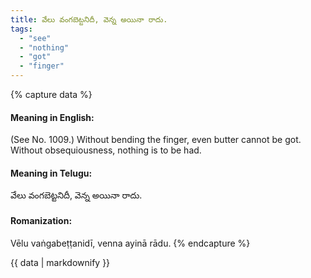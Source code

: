 ```yaml
---
title: వేలు వంగబెట్టనిదీ, వెన్న అయినా రాదు.
tags:
  - "see"
  - "nothing"
  - "got"
  - "finger"
---
```


{% capture data %}
#### Meaning in English:
(See No. 1009.)
Without bending the finger, even butter cannot be got.
Without obsequiousness, nothing is to be had.

#### Meaning in Telugu:
వేలు వంగబెట్టనిదీ, వెన్న అయినా రాదు.

#### Romanization:
Vēlu vaṅgabeṭṭanidī, venna ayinā rādu.
{% endcapture %}

{{ data | markdownify }}

